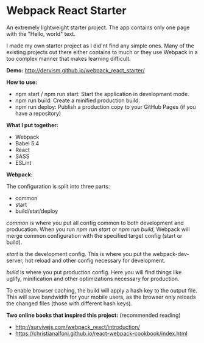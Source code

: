 # Webpack React Starter
An extremely lightweight starter project. The app contains only one page with the "Hello, world" text.

I made my own starter project as I did'nt find any simple ones. Many of the existing projects out there either contains to much or they use Webpack in a too complex manner that makes learning difficult.

**Demo:** http://dervism.github.io/webpack_react_starter/

**How to use:**

- npm start / npm run start: Start the application in development mode.
- npm run build: Create a minified production build.
- npm run deploy: Publish a production copy to your GitHub Pages (if you have a repository)

**What I put together:**

- Webpack
- Babel 5.4
- React
- SASS
- ESLint

**Webpack:**

The configuration is split into three parts:

- common
- start
- build/stat/deploy

_common_ is where you put all config common to both development and producation.
When you run _npm run start_ or _npm run build_, Webpack will merge common configuration
with the specified target config (start or build).

_start_ is the development config. This is where you put the webpack-dev-server, hot reload and
other config necessary for development.

_build_ is where you put production config. Here you will find things like uglify, minification and
other optimizations necessary for production.

To enable browser caching, the build will apply a hash key to the output file. This will save bandwidth for your mobile
users, as the browser only reloads the changed files (those with different hash keys).

**Two online books that inspired this project:** (recommended reading)
- http://survivejs.com/webpack_react/introduction/
- https://christianalfoni.github.io/react-webpack-cookbook/index.html